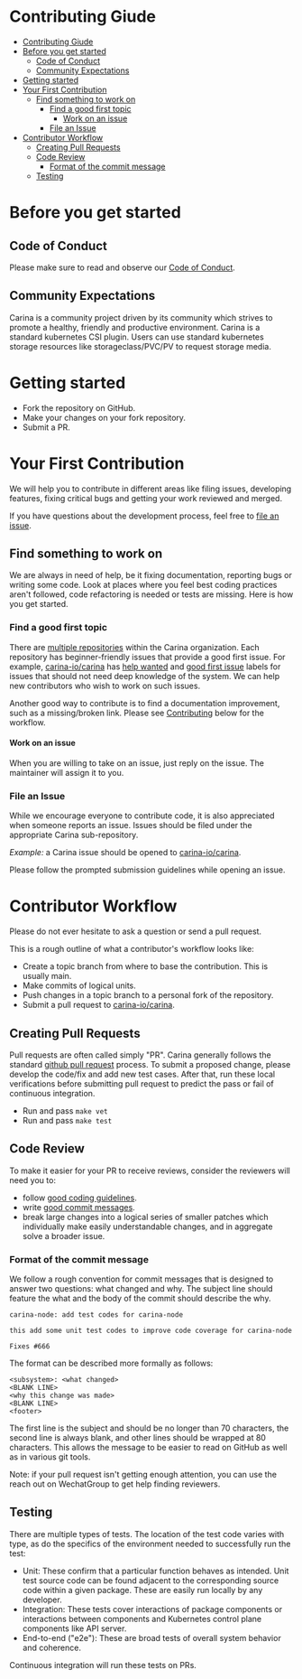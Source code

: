 # Contributing Giude

- [Contributing Giude](#contributing-giude)
- [Before you get started](#before-you-get-started)
  - [Code of Conduct](#code-of-conduct)
  - [Community Expectations](#community-expectations)
- [Getting started](#getting-started)
- [Your First Contribution](#your-first-contribution)
  - [Find something to work on](#find-something-to-work-on)
    - [Find a good first topic](#find-a-good-first-topic)
      - [Work on an issue](#work-on-an-issue)
    - [File an Issue](#file-an-issue)
- [Contributor Workflow](#contributor-workflow)
  - [Creating Pull Requests](#creating-pull-requests)
  - [Code Review](#code-review)
    - [Format of the commit message](#format-of-the-commit-message)
  - [Testing](#testing)

# Before you get started

## Code of Conduct

Please make sure to read and observe our [Code of Conduct](https://github.com/carina-io/carina/blob/main/CODE_OF_CONDUCT.md).

## Community Expectations

Carina is a community project driven by its community which strives to promote a healthy, friendly and productive environment.
Carina is a standard kubernetes CSI plugin. Users can use standard kubernetes storage resources like storageclass/PVC/PV to request storage media.

# Getting started

- Fork the repository on GitHub.
- Make your changes on your fork repository.
- Submit a PR.


# Your First Contribution

We will help you to contribute in different areas like filing issues, developing features, fixing critical bugs and
getting your work reviewed and merged.

If you have questions about the development process,
feel free to [file an issue](https://github.com/carina-io/carina/issues/new/choose).

## Find something to work on

We are always in need of help, be it fixing documentation, reporting bugs or writing some code.
Look at places where you feel best coding practices aren't followed, code refactoring is needed or tests are missing.
Here is how you get started.

### Find a good first topic

There are [multiple repositories](https://github.com/carina-io) within the Carina organization.
Each repository has beginner-friendly issues that provide a good first issue.
For example, [carina-io/carina](https://github.com/carina-io/carina) has
[help wanted](https://github.com/carina-io/carina/labels/help%20wanted) and
[good first issue](https://github.com/carina-io/carina/labels/good%20first%20issue)
labels for issues that should not need deep knowledge of the system.
We can help new contributors who wish to work on such issues.

Another good way to contribute is to find a documentation improvement, such as a missing/broken link.
Please see [Contributing](#contributing) below for the workflow.

#### Work on an issue

When you are willing to take on an issue, just reply on the issue. The maintainer will assign it to you.

### File an Issue

While we encourage everyone to contribute code, it is also appreciated when someone reports an issue.
Issues should be filed under the appropriate Carina sub-repository.

*Example:* a Carina issue should be opened to [carina-io/carina](https://github.com/carina-io/carina/issues).

Please follow the prompted submission guidelines while opening an issue.

# Contributor Workflow

Please do not ever hesitate to ask a question or send a pull request.

This is a rough outline of what a contributor's workflow looks like:

- Create a topic branch from where to base the contribution. This is usually main.
- Make commits of logical units.
- Push changes in a topic branch to a personal fork of the repository.
- Submit a pull request to [carina-io/carina](https://github.com/carina-io/carina).

## Creating Pull Requests

Pull requests are often called simply "PR".
Carina generally follows the standard [github pull request](https://help.github.com/articles/about-pull-requests/) process.
To submit a proposed change, please develop the code/fix and add new test cases.
After that, run these local verifications before submitting pull request to predict the pass or
fail of continuous integration.

* Run and pass `make vet`
* Run and pass `make test`

## Code Review

To make it easier for your PR to receive reviews, consider the reviewers will need you to:

* follow [good coding guidelines](https://github.com/golang/go/wiki/CodeReviewComments).
* write [good commit messages](https://chris.beams.io/posts/git-commit/).
* break large changes into a logical series of smaller patches which individually make easily understandable changes, and in aggregate solve a broader issue.

### Format of the commit message

We follow a rough convention for commit messages that is designed to answer two questions: what changed and why. The subject line should feature the what and the body of the commit should describe the why.

```
carina-node: add test codes for carina-node

this add some unit test codes to improve code coverage for carina-node

Fixes #666
```

The format can be described more formally as follows:

```
<subsystem>: <what changed>
<BLANK LINE>
<why this change was made>
<BLANK LINE>
<footer>
```

The first line is the subject and should be no longer than 70 characters, the second line is always blank, and other lines should be wrapped at 80 characters. This allows the message to be easier to read on GitHub as well as in various git tools.

Note: if your pull request isn't getting enough attention, you can use the reach out on WechatGroup to get help finding reviewers.

## Testing

There are multiple types of tests. The location of the test code varies with type, as do the specifics of the environment needed to successfully run the test:

- Unit: These confirm that a particular function behaves as intended. Unit test source code can be found adjacent to the corresponding source code within a given package. These are easily run locally by any developer.
- Integration: These tests cover interactions of package components or interactions between components and Kubernetes control plane components like API server. 
- End-to-end ("e2e"): These are broad tests of overall system behavior and coherence. 

Continuous integration will run these tests on PRs.